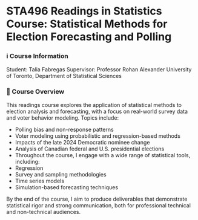 # STA496 Readings in Statistics Course: Statistical Methods for Election Forecasting and Polling

### ℹ️ Course Information
Student: Talia Fabregas
Supervisor: Professor Rohan Alexander
University of Toronto, Department of Statistical Sciences

### 📘 Course Overview
This readings course explores the application of statistical methods to election analysis and forecasting, with a focus on real-world survey data and voter behavior modeling. Topics include:

- Polling bias and non-response patterns
- Voter modeling using probabilistic and regression-based methods
- Impacts of the late 2024 Democratic nominee change
- Analysis of Canadian federal and U.S. presidential elections
- Throughout the course, I engage with a wide range of statistical tools, including:
- Regression
- Survey and sampling methodologies
- Time series models
- Simulation-based forecasting techniques

By the end of the course, I aim to produce deliverables that demonstrate statistical rigor and strong communication, both for professional technical and non-technical audiences.


